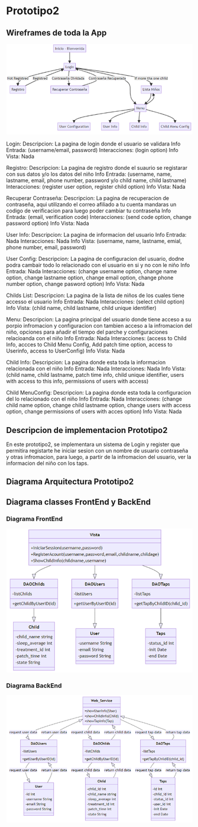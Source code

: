 # Prototipo2
## Wireframes de toda la App
    
![WireFrames](/img/WireFrames.PNG)

Login: 
Descripcion: La pagina de login donde el usuario se validara
Info Entrada: (username/email, password)
Interacciones: (login option)
Info Vista: Nada

Registro:
Descripcion: La pagina de registro donde el suaurio se registarar con sus datos y/o los datos del niño
Info Entrada: (username, name, lastname, email, phone number, password y/o child name, child lastname)
Interacciones: (register user option, register child option)
Info Vista: Nada

Recuperar Contraseña: 
Descripcion: La pagina de recuperacion de contraseña, aqui utilizando el correo afiliado a tu cuenta mandaras un codigo de verificacion para luego poder cambiar tu contraseña
Info Entrada: (email, verification code)
Interacciones: (send code option, change password option)
Info Vista: Nada

User Info:
Descripcion: La pagina de informacion del usuario
Info Entrada: Nada
Interacciones: Nada
Info Vista: (username, name, lastname, emial, phone number, email, password)

User Config:
Descripcion: La pagina de configuracion del usuario, dodne podra cambair todo lo relacionado con el usuario en si y no con le niño
Info Entrada: Nada
Interacciones: (change username option, change name option, change lastname option, change email option, change phone number option, change pasword option)
Info Vista: Nada

Childs List:
Descripcion: La pagina de la lista de niños de los cuales tiene accesso el usuario
Info Entrada: Nada
Interacciones: (select child option)
Info Vista: (child name, child lastname, child unique identifier)

Menu: 
Descripcion: La pagina principal del usuario donde tiene acceso a su porpio infromacion y configuracion con tambien acceso a la infromacion del niño, opciones para añadir el tiempo del parche y configuraciones relacioanda con el niño
Info Entrada: Nada
Interacciones: (access to Child Info, accces to Child Menu Config, Add patch time option, access to Userinfo, access to UserConfig)
Info Vista: Nada

Child Info:
Descripcion: La pagina donde esta toda la informacion relacionada con el niño
Info Entrada: Nada
Interacciones: Nada
Info Vista: (child name, child lastname, patch time info, child unique identifier, users with access to this info, permissions of users with access)

Child MenuConfig:
Descripcion: La pagina donde esta toda la configuracion del lo relacionado con el niño
Info Entrada: Nada
Interacciones: (change child name option, change child lastname option, change users with access option, change permissions of users with acces option)
Info Vista: Nada

## Descripcion de implementacion Prototipo2
En este prototipo2, se implementara un sistema de Login y register que permitira registarte he iniciar sesion con un nombre de usuario contraseña y otras infromacion, para luego, a partir de la infromacion del usuario, ver la informacion del niño con los taps.
## Diagrama Arquitectura Prototipo2

## Diagrama classes FrontEnd y BackEnd
### Diagrama FrontEnd
![DiagramaFrontEnd](/img/DiagramaFrontEnd.PNG)
### Diagrama BackEnd
![DiagramaFrontEnd](/img/DiagramaBackEnd.PNG)